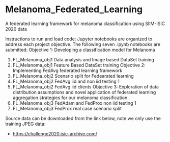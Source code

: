 # Melanoma_Federated_Learning
A federated learning framework for melanoma classification using SIIM-ISIC 2020 data

Instructions to run and load code: 
Jupyter notebooks are organized to address each project objective. The following seven .ipynb notebooks are submitted: 
Objective 1: Developing a classification model for Melanoma
1.	FL_Melanoma_obj1 Data analysis and Image based DataSet training
2.	FL_Melanoma_obj1 Feature Based DataSet training
Objective 2: Implementing FedAvg federated learning framework
3.	FL_Melanoma_obj2 Scenario split for Fedearated learning
4.	FL_Melanoma_obj2  FedAvg iid and non iid testing 1
5.	FL_Melanoma_obj2  FedAvg iid clients
Objective 3: Exploration of data distribution assumptions and novel application of federated learning aggregation strategies for our melanoma classification.
6.	FL_Melanoma_obj3  FedAdam and FedProx non iid testing 1
7.	FL_Melanoma_obj3  FedProx real case scenario split

Source data can be downloaded from the link below, note we only use the training JPEG data:
-	https://challenge2020.isic-archive.com/

